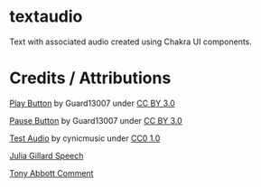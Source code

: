 # textaudio
Text with associated audio created using Chakra UI components.

# Credits / Attributions

[Play Button](https://game-icons.net/1x1/guard13007/play-button.html) by Guard13007 under [CC BY 3.0](https://creativecommons.org/licenses/by/3.0/)

[Pause Button](https://game-icons.net/1x1/guard13007/pause-button.html) by Guard13007 under [CC BY 3.0](https://creativecommons.org/licenses/by/3.0/)

[Test Audio](https://opengameart.org/content/crystal-cave-song18) by cynicmusic under [CC0 1.0](https://creativecommons.org/publicdomain/zero/1.0/)

[Julia Gillard Speech](https://www.youtube.com/watch?v=ihd7ofrwQX0)

[Tony Abbott Comment](https://www.youtube.com/watch?v=z_qW7Oo4Z-I)
